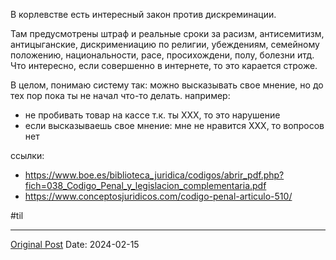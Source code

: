 В корлевстве есть интересный закон против дискреминации.

Там предусмотрены штраф и реальные сроки за расизм, антисемитизм, антицыганские, дискримениацию по религии, убеждениям, семейному положению, национальности, расе, просихождени, полу, болезни итд. Что интересно, если совершенно в интернете, то это карается строже.

В целом, понимаю систему так: можно высказывать свое мнение, но до тех пор пока ты не начал что-то делать. например:
- не пробивать товар на кассе т.к. ты ХХХ, то это нарушение
- если высказываешь свое мнение: мне не нравится ХХХ, то вопросов нет

ссылки:
* https://www.boe.es/biblioteca_juridica/codigos/abrir_pdf.php?fich=038_Codigo_Penal_y_legislacion_complementaria.pdf
* https://www.conceptosjuridicos.com/codigo-penal-articulo-510/

#til

---
[Original Post](https://t.me/lev2tarragona/1927)
Date: 2024-02-15
